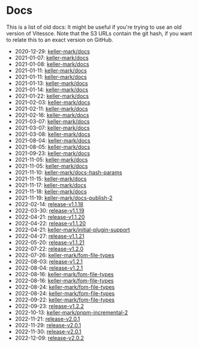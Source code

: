 # Docs

This is a list of old docs: It might be useful if you're trying to use an old version of Vitessce.
Note that the S3 URLs contain the git hash, if you want to relate this to an exact version on GitHub.

- 2020-12-29: [keller-mark/docs](https://s3.amazonaws.com/vitessce-data/docs/2020-12-29/efca33d/index.html)
- 2021-01-07: [keller-mark/docs](https://s3.amazonaws.com/vitessce-data/docs/2021-01-07/17e3fef/index.html)
- 2021-01-08: [keller-mark/docs](https://s3.amazonaws.com/vitessce-data/docs/2021-01-08/3d5c52c/index.html)
- 2021-01-11: [keller-mark/docs](https://s3.amazonaws.com/vitessce-data/docs/2021-01-11/a448d3b/index.html)
- 2021-01-11: [keller-mark/docs](https://s3.amazonaws.com/vitessce-data/docs/2021-01-11/d6521c4/index.html)
- 2021-01-13: [keller-mark/docs](https://s3.amazonaws.com/vitessce-data/docs/2021-01-13/5366fb3/index.html)
- 2021-01-14: [keller-mark/docs](http://vitessce-data.s3-website-us-east-1.amazonaws.com/docs/2021-01-14/5366fb3/index.html)
- 2021-01-22: [keller-mark/docs](http://vitessce-data.s3-website-us-east-1.amazonaws.com/docs/2021-01-22/31d4075/index.html)
- 2021-02-03: [keller-mark/docs](http://vitessce-data.s3-website-us-east-1.amazonaws.com/docs/2021-02-03/34862c1/index.html)
- 2021-02-11: [keller-mark/docs](http://vitessce-data.s3-website-us-east-1.amazonaws.com/docs/2021-02-11/545a3e8/index.html)
- 2021-02-16: [keller-mark/docs](http://vitessce-data.s3-website-us-east-1.amazonaws.com/docs/2021-02-16/a2abeb2/index.html)
- 2021-03-07: [keller-mark/docs](http://vitessce-data.s3-website-us-east-1.amazonaws.com/docs/2021-03-07/a6fbdb63/index.html)
- 2021-03-07: [keller-mark/docs](http://vitessce-data.s3-website-us-east-1.amazonaws.com/docs/2021-03-07/e6475293/index.html)
- 2021-03-08: [keller-mark/docs](http://vitessce-data.s3-website-us-east-1.amazonaws.com/docs/2021-03-08/10259196/index.html)
- 2021-08-04: [keller-mark/docs](http://vitessce-data.s3-website-us-east-1.amazonaws.com/docs/2021-08-04/b7701124/index.html)
- 2021-08-05: [keller-mark/docs](http://vitessce-data.s3-website-us-east-1.amazonaws.com/docs/2021-08-05/ac3abee0/index.html)
- 2021-09-23: [keller-mark/docs](http://vitessce-data.s3-website-us-east-1.amazonaws.com/docs/2021-09-23/40ae9d3e/index.html)
- 2021-11-05: [keller-mark/docs](http://vitessce-data.s3-website-us-east-1.amazonaws.com/docs/2021-11-05/5c8bd832/index.html)
- 2021-11-05: [keller-mark/docs](http://vitessce-data.s3-website-us-east-1.amazonaws.com/docs/2021-11-05/2fe97233/index.html)
- 2021-11-10: [keller-mark/docs-hash-params](http://vitessce-data.s3-website-us-east-1.amazonaws.com/docs/2021-11-10/54da252e/index.html)
- 2021-11-15: [keller-mark/docs](http://vitessce-data.s3-website-us-east-1.amazonaws.com/docs/2021-11-15/59da3633/index.html)
- 2021-11-17: [keller-mark/docs](http://vitessce-data.s3-website-us-east-1.amazonaws.com/docs/2021-11-17/db4c2873/index.html)
- 2021-11-18: [keller-mark/docs](http://vitessce-data.s3-website-us-east-1.amazonaws.com/docs/2021-11-18/11f9decb/index.html)
- 2021-11-19: [keller-mark/docs-publish-2](http://vitessce-data.s3-website-us-east-1.amazonaws.com/docs/2021-11-19/6710a228/index.html)
- 2022-02-14: [release-v1.1.18](http://vitessce-data.s3-website-us-east-1.amazonaws.com/docs/2022-02-14/87373735/index.html)
- 2022-03-30: [release-v1.1.19](http://vitessce-data.s3-website-us-east-1.amazonaws.com/docs/2022-03-30/2d1eba78/index.html)
- 2022-04-21: [release-v1.1.20](http://vitessce-data.s3-website-us-east-1.amazonaws.com/docs/2022-04-21/1c3d890b/index.html)
- 2022-04-22: [release-v1.1.20](http://vitessce-data.s3-website-us-east-1.amazonaws.com/docs/2022-04-22/0cb9bea1/index.html)
- 2022-04-21: [keller-mark/initial-plugin-support](http://vitessce-data.s3-website-us-east-1.amazonaws.com/docs/2022-04-21/83afd866/index.html)
- 2022-04-27: [release-v1.1.21](http://vitessce-data.s3-website-us-east-1.amazonaws.com/docs/2022-04-27/a1589f3/index.html)
- 2022-05-20: [release-v1.1.21](http://vitessce-data.s3-website-us-east-1.amazonaws.com/docs/2022-05-20/8a1c10f/index.html)
- 2022-07-22: [release-v1.2.0](http://vitessce-data.s3-website-us-east-1.amazonaws.com/docs/2022-07-22/abaa9e3/index.html)
- 2022-07-26: [keller-mark/fom-file-types](http://vitessce-data.s3-website-us-east-1.amazonaws.com/docs/2022-07-26/3ca5e14/index.html)
- 2022-08-03: [release-v1.2.1](http://vitessce-data.s3-website-us-east-1.amazonaws.com/docs/2022-08-03/3c00617/index.html)
- 2022-08-04: [release-v1.2.1](http://vitessce-data.s3-website-us-east-1.amazonaws.com/docs/2022-08-04/353f85e/index.html)
- 2022-08-16: [keller-mark/fom-file-types](http://vitessce-data.s3-website-us-east-1.amazonaws.com/docs/2022-08-16/31d08ea/index.html)
- 2022-08-16: [keller-mark/fom-file-types](http://vitessce-data.s3-website-us-east-1.amazonaws.com/docs/2022-08-16/7904edd/index.html)
- 2022-08-24: [keller-mark/fom-file-types](http://vitessce-data.s3-website-us-east-1.amazonaws.com/docs/2022-08-24/1b0b4e9/index.html)
- 2022-08-24: [keller-mark/fom-file-types](http://vitessce-data.s3-website-us-east-1.amazonaws.com/docs/2022-08-24/2f5521c/index.html)
- 2022-09-22: [keller-mark/fom-file-types](http://vitessce-data.s3-website-us-east-1.amazonaws.com/docs/2022-09-22/0a65760/index.html)
- 2022-09-23: [release-v1.2.2](http://vitessce-data.s3-website-us-east-1.amazonaws.com/docs/2022-09-23/d1ed3f21/index.html)
- 2022-10-13: [keller-mark/pnpm-incremental-2](http://vitessce-data.s3-website-us-east-1.amazonaws.com/docs/2022-10-13/07cf6970/index.html)
- 2022-11-21: [release-v2.0.1](http://vitessce-data.s3-website-us-east-1.amazonaws.com/docs/2022-11-21/4482d113/)
- 2022-11-29: [release-v2.0.1](http://vitessce-data.s3-website-us-east-1.amazonaws.com/docs/2022-11-29/034a6aa8/)
- 2022-11-30: [release-v2.0.1](http://vitessce-data.s3-website-us-east-1.amazonaws.com/docs/2022-11-30/0327a9c6/)
- 2022-12-09: [release-v2.0.2](http://vitessce-data.s3-website-us-east-1.amazonaws.com/docs/2022-12-09/b925db97/)
